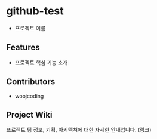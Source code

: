 # github-test

- 프로젝트 이름

## Features

- 프로젝트 핵심 기능 소개

## Contributors

- woojcoding

## Project Wiki

프로젝트 팀 정보, 기획, 아키텍쳐에 대한 자세한 안내입니다.
(링크)
